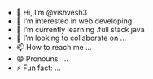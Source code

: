 - 👋 Hi, I’m @vishvesh3
- 👀 I’m interested in web developing 
- 🌱 I’m currently learning .full stack java
- 💞️ I’m looking to collaborate on ...
- 📫 How to reach me ...
- 😄 Pronouns: ...
- ⚡ Fun fact: ...

<!---
vishvesh3/vishvesh3 is a ✨ special ✨ repository because its `README.md` (this file) appears on your GitHub profile.
You can click the Preview link to take a look at your changes.
--->
